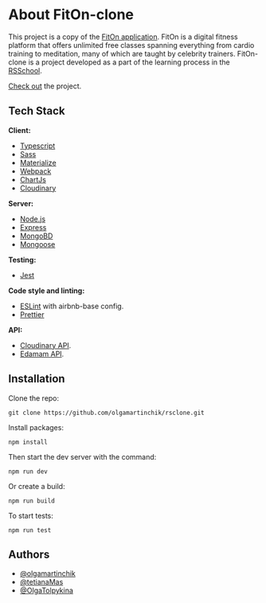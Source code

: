 # About FitOn-clone

This project is a copy of the [FitOn application](https://fitonapp.com/). FitOn is a digital fitness platform that offers unlimited free classes spanning everything from cardio training to meditation, many of which are taught by celebrity trainers.
FitOn-clone is a project developed as a part of the learning process in the [RSSchool](https://rs.school/).

[Check out](https://fiton-clone.netlify.app/) the project.

## Tech Stack

**Client:**

-   [Typescript](https://www.typescriptlang.org/)
-   [Sass](https://sass-lang.com/)
-   [Materialize](https://materializecss.com/)
-   [Webpack](https://webpack.js.org/)
-   [ChartJs](https://www.chartjs.org/)
-   [Cloudinary](https://cloudinary.com/)

**Server:**

-   [Node.js](https://nodejs.org/en/)
-   [Express](https://expressjs.com/)
-   [MongoBD](https://www.mongodb.com/)
-   [Mongoose](https://mongoosejs.com/)

**Testing:**

-   [Jest](https://jestjs.io/)

**Code style and linting:**

-   [ESLint](https://eslint.org/) with airbnb-base config.
-   [Prettier](https://prettier.io/)

**API:**

-   [Cloudinary API](https://cloudinary.com/documentation/image_upload_api_reference).
-   [Edamam API](https://developer.edamam.com/edamam-recipe-api).

## Installation

Clone the repo:

```
git clone https://github.com/olgamartinchik/rsclone.git
```

Install packages:

```
npm install
```

Then start the dev server with the command:

```
npm run dev
```

Or create a build:

```
npm run build
```

To start tests:

```
npm run test
```

## Authors

-   [@olgamartinchik](https://www.github.com/olgamartinchik)
-   [@tetianaMas](https://www.github.com/tetianaMas)
-   [@OlgaTolpykina](https://www.github.com/OlgaTolpykina)
